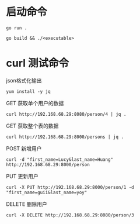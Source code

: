 # 启动命令
```shell
go run .

go build && ./<executable>
```
# curl 测试命令

json格式化输出
```shell
yum install -y jq
```
GET 获取单个用户的数据
```shell
curl http://192.168.68.29:8080/person/4 | jq .
```
GET 获取整个表的数据
```shell
curl http://192.168.68.29:8000/persons | jq .
```
POST 新增用户
```shell
curl -d "first_name=Lucy&last_name=Huang" http://192.168.68.29:8000/person
```
PUT  更新用户
```shell
curl -X PUT http://192.168.68.29:8000/person/1 -d "first_name=guii&last_name=yoy"
```
DELETE  删除用户
```shell
curl -X DELETE http://192.168.68.29:8080/person/3
```